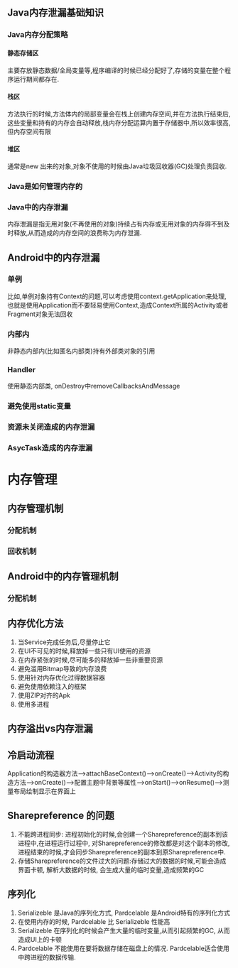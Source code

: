 ## Java内存泄漏基础知识
### Java内存分配策略
#### 静态存储区 
主要存放静态数据/全局变量等,程序编译的时候已经分配好了,存储的变量在整个程序运行期间都存在.
#### 栈区
方法执行的时候,方法体内的局部变量会在栈上创建内存空间,并在方法执行结束后,这些变量和持有的内存会自动释放,栈内存分配运算内置于存储器中,所以效率很高,但内存空间有限
#### 堆区
通常是new 出来的对象,对象不使用的时候由Java垃圾回收器(GC)处理负责回收.


### Java是如何管理内存的



### Java中的内存泄漏
内存泄漏是指无用对象(不再使用的对象)持续占有内存或无用对象的内存得不到及时释放,从而造成的内存空间的浪费称为内存泄漏.


## Android中的内存泄漏
### 单例 
比如,单例对象持有Context的问题,可以考虑使用context.getApplication来处理,也就是使用Application而不要轻易使用Context,造成Context所属的Activity或者Fragment对象无法回收
### 内部内
非静态内部内(比如匿名内部类)持有外部类对象的引用

### Handler
使用静态内部类, onDestroy中removeCallbacksAndMessage

### 避免使用static变量

### 资源未关闭造成的内存泄漏

### AsycTask造成的内存泄漏


# 内存管理
## 内存管理机制
### 分配机制
### 回收机制
## Android中的内存管理机制
### 分配机制
## 内存优化方法
1. 当Service完成任务后,尽量停止它
2. 在UI不可见的时候,释放掉一些只有UI使用的资源
3. 在内存紧张的时候,尽可能多的释放掉一些非重要资源
4. 避免滥用Bitmap导致的内存浪费
5. 使用针对内存优化过得数据容器
6. 避免使用依赖注入的框架
7. 使用ZIP对齐的Apk
8. 使用多进程

## 内存溢出vs内存泄漏

 


## 冷启动流程
Application的构造器方法-->attachBaseContext()-->onCreate()-->Activity的构造方法-->onCreate()-->配置主题中背景等属性-->onStart()-->onResume()-->测量布局绘制显示在界面上




## Sharepreference 的问题
1. 不能跨进程同步: 进程初始化的时候,会创建一个Sharepreference的副本到该进程中,在进程运行过程中, 对Sharepreference的修改都是对这个副本的修改, 进程结束的时候,才会同步Sharepreference的副本到原Sharepreference中.
2. 存储Sharepreference的文件过大的问题:存储过大的数据的时候,可能会造成界面卡顿, 解析大数据的时候, 会生成大量的临时变量,造成频繁的GC

## 序列化
1. Serializeble 是Java的序列化方式, Pardcelable 是Android特有的序列化方式
2. 在使用内存的时候, Pardcelable 比 Serializeble 性能高
3. Serializeble 在序列化的时候会产生大量的临时变量,从而引起频繁的GC, 从而造成UI上的卡顿
4. Pardcelable 不能使用在要将数据存储在磁盘上的情况. Pardcelable适合使用中跨进程的数据传输.